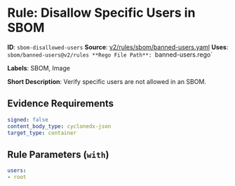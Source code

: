 # Rule: Disallow Specific Users in SBOM

**ID**: `sbom-disallowed-users`
**Source**: [v2/rules/sbom/banned-users.yaml](https://github.com/scribe-public/sample-policies/v2/rules/sbom/banned-users.yaml)
**Uses**: `sbom/banned-users@v2/rules
**Rego File Path**: `banned-users.rego`

**Labels**: SBOM, Image

**Short Description**: Verify specific users are not allowed in an SBOM.

## Evidence Requirements

```yaml
signed: false
content_body_type: cyclonedx-json
target_type: container
```
## Rule Parameters (`with`)

```yaml
users:
- root
```
